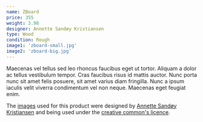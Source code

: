 ```yaml
---
name: ZBoard
price: 355
weight: 3.98
designer: Annette Sandøy Kristiansen
type: Wood
condition: Rough
image1: 'zboard-small.jpg'
image2: 'zboard-big.jpg'
---
```


Maecenas vel tellus sed leo rhoncus faucibus eget ut tortor. Aliquam a dolor ac tellus vestibulum tempor. Cras faucibus risus id mattis auctor. Nunc porta nunc sit amet felis posuere, sit amet varius diam fringilla. Nunc a ipsum iaculis velit viverra condimentum vel non neque. Maecenas eget feugiat enim.

The [images][flickr] used for this product were designed by [Annette Sandøy Kristiansen][designer] and being used under the [creative common's licence][licence].

[flickr]: http://www.flickr.com/photos/50290212@N05/15653753373
[designer]: http://annettekri.no
[licence]: http://creativecommons.org/licenses/by/2.0